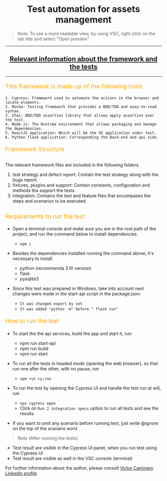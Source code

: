 <h1 align="center">
  Test automation for assets management
</h1>
 
> Note: To see a more readable view, by using VSC, right click on the tab title and select "Open preview".
<hr>

<div align="center">
  <h2><a href="https://github.com/vict01/Cypress_Cucumber_Assets-Mngt">
  Relevant information about the framework and the tests</a></h2> 
</div>
<hr />

<p align="left" style="font-size: 1.2rem; color: orange;">
  This framework is made up of the following tools
</p>

```
1. Cypress: Framework used to automate the actions in the browser and locate elements.
2. Mocha: Testing framework that provides a BDD/TDD and easy-to-read syntax.
3. Chai: BDD/TDD assertion library that allows apply assertion over the test.
4. Node.js: The Runtime environment that allows packaging and manage the dependencies.
5. ReactJS application: Which will be the UI application under test.
6. Python flask application: Corresponding the Back-end and api side.
```

<p align="left" style="font-size: 1.2rem; color: orange;"> Framework Structure </p>

##
The relevant framework files are included in the following folders.

1. test strategy and defect report: Contain the test strategy along with the bugs report.
2. fixtures, plugins and support: Contain constants, configuration and methods tha support the tests.
3. integration: Contains the test and feature files that encompases the steps and scenarios to be executed.
##

<p align="left" style="font-size: 1.2rem; color: orange;"> Requirements to run the test </p>

- Open a terminal console and make sure you are in the root path of the project, and run the command below to install dependencies.
  - `npm i`

- Besides the dependencies installed running the command above, it's necessary to install
  - python (recommenda 3.10 version)
  - flask
  - pysqlite3

- Since this test was prepared in Windows, take into account next changes were made in the start-api script in the package.json:
  - `It was changed export by set`
  - `It was added "python -m" before " flask run"`

<p align="left" style="font-size: 1.2rem; color: orange;"> How to run the test </p>
 
- To start the the api services, build the app and start it, run:
  - npm run start-api
  - npm run build
  - npm run start

- To run all the tests in headed mode (opening the web browser), so that run one after the other, with no pause, run
  - `npm run cy:run`

- To run the test by opening the Cypress UI and handle the test run at will, run
  - `npx cypress open`
  - Click on `Run 2 integration specs` option to run all tests and see the results

- If you want to omit any scenario before running test, just write @ignore on the top of the scenario word

> Note (After running the tests):

- Test result are visible in the Cypress UI panel, when you run test using the Cypress UI
- Test result are visible as well in the VSC console (terminal)

For further information about the author, please consult
[Victor Caminero LinkedIn profile](https://www.linkedin.com/in/victor-caminero/)
